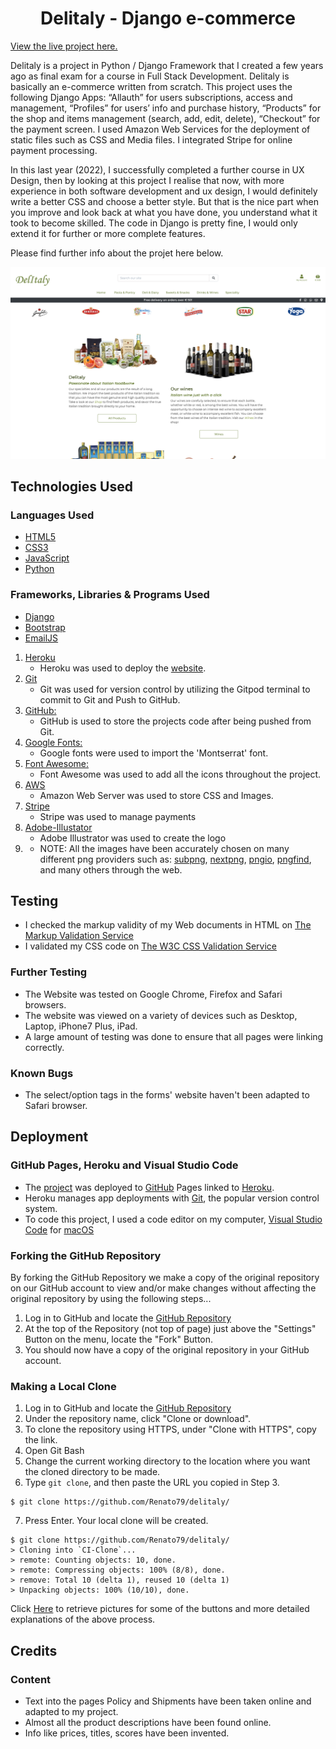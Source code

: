 <h1 align="center">Delitaly - Django e-commerce</h1>

[View the live project here.](https://delitaly.herokuapp.com)

Delitaly is a project in Python / Django Framework that I created a few years ago as final exam for a course in Full Stack Development. Delitaly is basically an e-commerce written from scratch. This project uses the following Django Apps: “Allauth” for users subscriptions, access and management, “Profiles” for users’ info and purchase history, “Products” for the shop and items management (search, add, edit, delete),  “Checkout” for the payment screen. I used Amazon Web Services for the deployment of static files such as CSS and Media files. I integrated Stripe for online payment processing. 

In this last year (2022), I successfully completed a further course in UX Design, then by looking at this project I realise that now, with more experience in both software development and ux design, I would definitely write a better CSS and choose a better style. But that is the nice part when you improve and look back at what you have done, you understand what it took to become skilled. The code in Django is pretty fine, I would only extend it for further or more complete features. 

Please find further info about the projet here below.

<p align="center">
  <img width="700" height="auto" src="/media/appimg.png">
</p>

## Technologies Used

### Languages Used
-   [HTML5](https://en.wikipedia.org/wiki/HTML5)
-   [CSS3](https://en.wikipedia.org/wiki/Cascading_Style_Sheets)
-   [JavaScript](https://en.wikipedia.org/wiki/JavaScript)
-   [Python](https://en.wikipedia.org/wiki/Python_(programming_language))

### Frameworks, Libraries & Programs Used
-   [Django](https://www.djangoproject.com)
-   [Bootstrap](https://getbootstrap.com)
-   [EmailJS](https://www.emailjs.com/)

1. [Heroku](https://www.heroku.com/)
    - Heroku was used to deploy the [website](https://delitaly.herokuapp.com). 
2. [Git](https://git-scm.com/)
    - Git was used for version control by utilizing the Gitpod terminal to commit to Git and Push to GitHub.
3. [GitHub:](https://github.com/)
    - GitHub is used to store the projects code after being pushed from Git.
4. [Google Fonts:](https://fonts.google.com/)
    - Google fonts were used to import the 'Montserrat' font.
5. [Font Awesome:](https://fontawesome.com/)
    - Font Awesome was used to add all the icons throughout the project.
6. [AWS](https://aws.amazon.com) 
    - Amazon Web Server was used to store CSS and Images.
7. [Stripe](https://stripe.com/)
    - Stripe was used to manage payments
8. [Adobe-Illustator](https://www.adobe.com/ie/products/illustrator.html)
    - Adobe Illustrator was used to create the logo
9. - NOTE: All the images have been accurately chosen on many different png providers such as: [subpng](https://www.subpng.com/), [nextpng](https://www.nextpng.com/), [pngio](https://pngio.com/), [pngfind](https://www.pngfind.com/), and many others through the web.


## Testing
- I checked the markup validity of my Web documents in HTML on [The Markup Validation Service](https://validator.w3.org/)
- I validated my CSS code on [The W3C CSS Validation Service](https://jigsaw.w3.org/css-validator/)

### Further Testing
-   The Website was tested on Google Chrome, Firefox and Safari browsers.
-   The website was viewed on a variety of devices such as Desktop, Laptop, iPhone7 Plus, iPad.
-   A large amount of testing was done to ensure that all pages were linking correctly.


### Known Bugs
- The select/option tags in the forms' website haven't been adapted to Safari browser.

## Deployment

### GitHub Pages, Heroku and Visual Studio Code

-   The [project](https://delitaly.herokuapp.com) was deployed to [GitHub](https://github.com/Renato79/delitaly) Pages linked to [Heroku](www.heroku.com).
-   Heroku manages app deployments with [Git](https://git-scm.com/), the popular version control system.
-   To code this project, I used a code editor on my computer, [Visual Studio Code](https://www.visualstudio.com/) for [macOS](https://en.wikipedia.org/wiki/MacOS)  

### Forking the GitHub Repository

By forking the GitHub Repository we make a copy of the original repository on our GitHub account to view and/or make changes without affecting the original repository by using the following steps...

1. Log in to GitHub and locate the [GitHub Repository](https://github.com/Renato79/delitaly)
2. At the top of the Repository (not top of page) just above the "Settings" Button on the menu, locate the "Fork" Button.
3. You should now have a copy of the original repository in your GitHub account.

### Making a Local Clone

1. Log in to GitHub and locate the [GitHub Repository](https://github.com/Renato79/delitaly)
2. Under the repository name, click "Clone or download".
3. To clone the repository using HTTPS, under "Clone with HTTPS", copy the link.
4. Open Git Bash
5. Change the current working directory to the location where you want the cloned directory to be made.
6. Type `git clone`, and then paste the URL you copied in Step 3.

```
$ git clone https://github.com/Renato79/delitaly/
```

7. Press Enter. Your local clone will be created.

```
$ git clone https://github.com/Renato79/delitaly/
> Cloning into `CI-Clone`...
> remote: Counting objects: 10, done.
> remote: Compressing objects: 100% (8/8), done.
> remove: Total 10 (delta 1), reused 10 (delta 1)
> Unpacking objects: 100% (10/10), done.
```

Click [Here](https://help.github.com/en/github/creating-cloning-and-archiving-repositories/cloning-a-repository#cloning-a-repository-to-github-desktop) to retrieve pictures for some of the buttons and more detailed explanations of the above process.

## Credits

### Content
- Text into the pages Policy and Shipments have been taken online and adapted to my project.
- Almost all the product descriptions have been found online.
- Info like prices, titles, scores have been invented.
                                                                                                                                
                                                                                                                                
